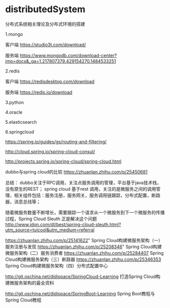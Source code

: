 # distributedSystem
分布式系统相关理论及分布式环境的搭建

1.mongo

客户端
https://studio3t.com/download/

服务端
https://www.mongodb.com/download-center?jmp=docs&_ga=1.217807379.429154270.1484533251


2.redis

客户端
https://redisdesktop.com/download

服务端
https://redis.io/download

3.python


4.oracle



5.elasticsearch



6.springcloud
 

https://spring.io/guides/gs/routing-and-filtering/

http://cloud.spring.io/spring-cloud-consul/

http://projects.spring.io/spring-cloud/spring-cloud.html

dubbo与spring cloud的比较 https://zhuanlan.zhihu.com/p/25450681

总结： dubbo关注于RPC调用，关注点服务调用的管理，平台基于java技术栈，没有原生的REST； spring cloud 基于rest 调用，关注的是微服务之间的调用管理，相关组件包括：服务注册，服务网关，服务调用链跟踪，分布式配置，断路器，消息总线等；

随着微服务数量不断增长，需要跟踪一个请求从一个微服务到下一个微服务的传播过程，Spring Cloud Sleuth 正是解决这个问题 http://www.jdon.com/dl/best/spring-cloud-sleuth.html?utm_source=tuicool&utm_medium=referral

https://zhuanlan.zhihu.com/p/25141622"  Spring Cloud构建微服务架构（一）服务注册与发现 
https://zhuanlan.zhihu.com/p/25208346" Spring Cloud构建微服务架构（二）服务消费者 
  https://zhuanlan.zhihu.com/p/25284407 Spring Cloud构建微服务架构（三）断路器 https://zhuanlan.zhihu.com/p/25346353 Spring Cloud构建微服务架构（四）分布式配置中心

http://git.oschina.net/didispace/SpringCloud-Learning  打造Spring Cloud构建微服务架构的最全资料

http://git.oschina.net/didispace/SpringBoot-Learning  Spring Boot教程与Spring Cloud教程
